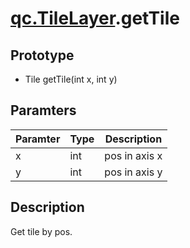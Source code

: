 # [qc.TileLayer](CTileLayer.md).getTile

## Prototype
* Tile getTile(int x, int y)

## Paramters
| Paramter | Type | Description |
| --------- | --------- | --------- |
| x | int | pos in axis x |
| y | int | pos in axis y |

## Description
Get tile by pos.
